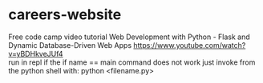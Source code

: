 # careers-website
Free code camp video tutorial Web Development with Python - Flask and Dynamic Database-Driven Web Apps https://www.youtube.com/watch?v=yBDHkveJUf4  
run in repl
if the if name == main
command does not work just invoke from the python shell with:
python <filename.py>
